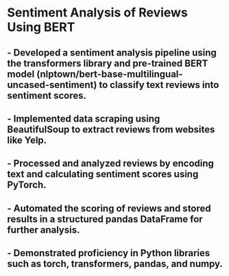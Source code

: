 # Sentiment Analysis of Reviews Using BERT

## - Developed a sentiment analysis pipeline using the transformers library and pre-trained BERT model (nlptown/bert-base-multilingual-uncased-sentiment) to classify text reviews into sentiment scores.
## - Implemented data scraping using BeautifulSoup to extract reviews from websites like Yelp.
## - Processed and analyzed reviews by encoding text and calculating sentiment scores using PyTorch.
## - Automated the scoring of reviews and stored results in a structured pandas DataFrame for further analysis.
## - Demonstrated proficiency in Python libraries such as torch, transformers, pandas, and numpy.
